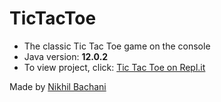 # TicTacToe
- The classic Tic Tac Toe game on the console
- Java version: **12.0.2**
- To view project, click: [Tic Tac Toe on Repl.it](https://repl.it/@nikhilbachani/java-tic-tac-toe)

Made by [Nikhil Bachani](https://www.linkedin.com/in/nikhilbachani/)
